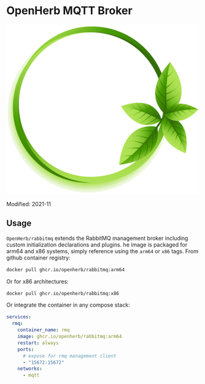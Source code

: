 # OpenHerb MQTT Broker

![img](docs/img/icon.png)

Modified: 2021-11
## Usage
`OpenHerb/rabbitmq` extends the RabbitMQ management broker including custom initialization declarations and plugins. he image is packaged for arm64 and x86 systems, simply reference using the `arm64` or `x86` tags. From github container registry:
```bash
docker pull ghcr.io/openherb/rabbitmq:arm64
```
Or for x86 architectures:
```bash
docker pull ghcr.io/openherb/rabbitmq:x86
```

Or integrate the container in any compose stack:
```yaml
services:
  rmq:
    container_name: rmq
    image: ghcr.io/openherb/rabbitmq:arm64
	restart: always
    ports:
      # expose for rmq management client
      - "15672:15672"
    networks:
      - mqtt
```
